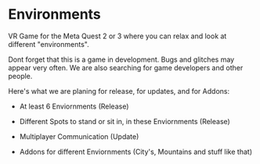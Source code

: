 # Environments
VR Game for the Meta Quest 2 or 3 where you can relax and look at different "environments".

Dont forget that this is a game in development. Bugs and glitches may appear very often.
We are also searching for game developers and other people.

Here's what we are planing for release, for updates, and for Addons:
  - At least 6 Enviornments (Release)
  - Different Spots to stand or sit in, in these Enviornments (Release)

  - Multiplayer Communication (Update)

  - Addons for different Enviornments (City's, Mountains and stuff like that)
